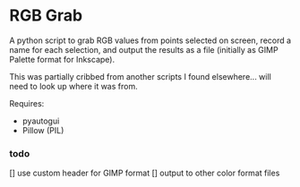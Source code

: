 # RGB Grab

A python script to grab RGB values from points selected on screen, record a name for each selection, and output the results as a file (initially as GIMP Palette format for Inkscape).

This was partially cribbed from another scripts I found elsewhere... will need to look up where it was from.

Requires:
 - pyautogui
 - Pillow (PIL)

### todo
[] use custom header for GIMP format
[] output to other color format files
